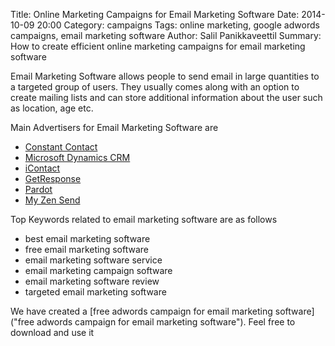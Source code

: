 Title: Online Marketing Campaigns for Email Marketing Software
Date: 2014-10-09 20:00
Category: campaigns
Tags: online marketing, google adwords campaigns, email marketing software
Author: Salil Panikkaveettil
Summary: How to create efficient online marketing campaigns for email marketing software

Email Marketing Software allows people to send email in large quantities to a targeted group of users. They usually comes along with an option to create mailing lists and can store additional information about the user such as location, age etc.

Main Advertisers for Email Marketing Software are 

- [Constant Contact](http://www.constantcontact.com/ "Constant Contact Email Marketing Software")
- [Microsoft Dynamics CRM](http://www.microsoft.com "Microsoft Email Marketing Software")
- [iContact](http://www.icontact.com/ "iContact Email Marketing Software")
- [GetResponse](http://www.getresponse.com/ "GetResponse Email Marketing Software")
- [Pardot](http://www.pardot.com/ "Pardot Email Marketing Software")
- [My Zen Send](http://www.myzensend.com/ "My Zen Send Email Marketing Software")

Top Keywords related to email marketing software are as follows

- best email marketing software
- free email marketing software
- email marketing software service
- email marketing campaign software
- email marketing software review
- targeted email marketing software

We have created a [free adwords campaign for email marketing software]("free adwords campaign for email marketing software"). Feel free to download and use it

